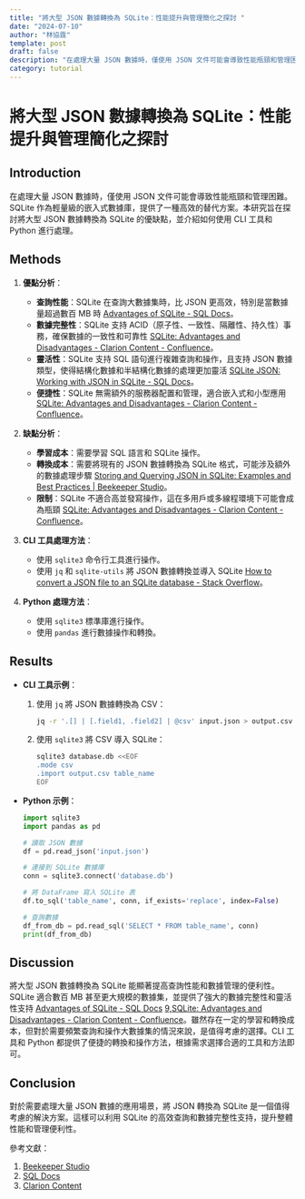 ```yaml
---
title: "將大型 JSON 數據轉換為 SQLite：性能提升與管理簡化之探討 "
date: "2024-07-10"
author: "林協霆"
template: post
draft: false
description: "在處理大量 JSON 數據時，僅使用 JSON 文件可能會導致性能瓶頸和管理困難。SQLite 作為輕量級的嵌入式數據庫，提供了一種高效的替代方案。本研究旨在探討將大型 JSON 數據轉換為 SQLite 的優缺點，並介紹如何使用 CLI 工具和 Python 進行處理。"
category: tutorial
---
```


# 將大型 JSON 數據轉換為 SQLite：性能提升與管理簡化之探討

## Introduction

在處理大量 JSON 數據時，僅使用 JSON 文件可能會導致性能瓶頸和管理困難。SQLite 作為輕量級的嵌入式數據庫，提供了一種高效的替代方案。本研究旨在探討將大型 JSON 數據轉換為 SQLite 的優缺點，並介紹如何使用 CLI 工具和 Python 進行處理。

## Methods

1. **優點分析**：

   - **查詢性能**：SQLite 在查詢大數據集時，比 JSON 更高效，特別是當數據量超過數百 MB 時 [Advantages of SQLite - SQL Docs](https://sqldocs.org/sqlite/sqlite-advantages/)。
   - **數據完整性**：SQLite 支持 ACID（原子性、一致性、隔離性、持久性）事務，確保數據的一致性和可靠性 [SQLite: Advantages and Disadvantages - Clarion Content - Confluence](https://clarionmag.jira.com/wiki/spaces/clarion/pages/404750/SQLite%3A+Advantages+and+Disadvantages)。
   - **靈活性**：SQLite 支持 SQL 語句進行複雜查詢和操作，且支持 JSON 數據類型，使得結構化數據和半結構化數據的處理更加靈活 [SQLite JSON: Working with JSON in SQLite - SQL Docs](https://sqldocs.org/sqlite/sqlite-json-data/)。
   - **便捷性**：SQLite 無需額外的服務器配置和管理，適合嵌入式和小型應用 [SQLite: Advantages and Disadvantages - Clarion Content - Confluence](https://clarionmag.jira.com/wiki/spaces/clarion/pages/404750/SQLite%3A+Advantages+and+Disadvantages)。

2. **缺點分析**：

   - **學習成本**：需要學習 SQL 語言和 SQLite 操作。
   - **轉換成本**：需要將現有的 JSON 數據轉換為 SQLite 格式，可能涉及額外的數據處理步驟 [Storing and Querying JSON in SQLite: Examples and Best Practices | Beekeeper Studio](https://www.beekeeperstudio.io/blog/sqlite-json)。
   - **限制**：SQLite 不適合高並發寫操作，這在多用戶或多線程環境下可能會成為瓶頸 [SQLite: Advantages and Disadvantages - Clarion Content - Confluence](https://clarionmag.jira.com/wiki/spaces/clarion/pages/404750/SQLite%3A+Advantages+and+Disadvantages)。

3. **CLI 工具處理方法**：

   - 使用 `sqlite3` 命令行工具進行操作。
   - 使用 `jq` 和 `sqlite-utils` 將 JSON 數據轉換並導入 SQLite [How to convert a JSON file to an SQLite database - Stack Overflow](https://stackoverflow.com/questions/46407770/how-to-convert-a-json-file-to-an-sqlite-database)。

4. **Python 處理方法**：
   - 使用 `sqlite3` 標準庫進行操作。
   - 使用 `pandas` 進行數據操作和轉換。

## Results

- **CLI 工具示例**：

  1. 使用 `jq` 將 JSON 數據轉換為 CSV：

     ```bash
     jq -r '.[] | [.field1, .field2] | @csv' input.json > output.csv
     ```

  2. 使用 `sqlite3` 將 CSV 導入 SQLite：

     ```bash
     sqlite3 database.db <<EOF
     .mode csv
     .import output.csv table_name
     EOF
     ```

- **Python 示例**：

  ```python
  import sqlite3
  import pandas as pd

  # 讀取 JSON 數據
  df = pd.read_json('input.json')

  # 連接到 SQLite 數據庫
  conn = sqlite3.connect('database.db')

  # 將 DataFrame 寫入 SQLite 表
  df.to_sql('table_name', conn, if_exists='replace', index=False)

  # 查詢數據
  df_from_db = pd.read_sql('SELECT * FROM table_name', conn)
  print(df_from_db)
  ```

## Discussion

將大型 JSON 數據轉換為 SQLite 能顯著提高查詢性能和數據管理的便利性。SQLite 適合數百 MB 甚至更大規模的數據集，並提供了強大的數據完整性和靈活性支持 [Advantages of SQLite - SQL Docs](https://sqldocs.org/sqlite/sqlite-advantages/) [9,SQLite: Advantages and Disadvantages - Clarion Content - Confluence](https://clarionmag.jira.com/wiki/spaces/clarion/pages/404750/SQLite%3A+Advantages+and+Disadvantages)。雖然存在一定的學習和轉換成本，但對於需要頻繁查詢和操作大數據集的情況來說，是值得考慮的選擇。CLI 工具和 Python 都提供了便捷的轉換和操作方法，根據需求選擇合適的工具和方法即可。

## Conclusion

對於需要處理大量 JSON 數據的應用場景，將 JSON 轉換為 SQLite 是一個值得考慮的解決方案。這樣可以利用 SQLite 的高效查詢和數據完整性支持，提升整體性能和管理便利性。

參考文獻：

1. [Beekeeper Studio](https://www.beekeeperstudio.io/blog/storing-querying-json-sqlite)
2. [SQL Docs](https://sqldocs.org/sqlite/sqlite-advantages/)
3. [Clarion Content](https://clarionmag.jira.com/wiki/spaces/clarion/pages/238888960/SQLite+Advantages+and+Disadvantages)
